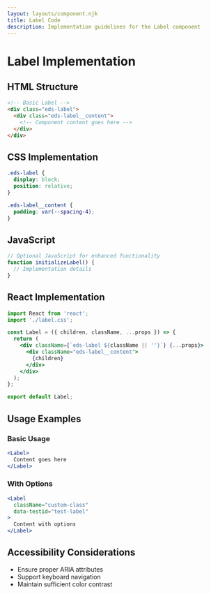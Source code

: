 ```yaml
---
layout: layouts/component.njk
title: Label Code
description: Implementation guidelines for the Label component
---
```


# Label Implementation

## HTML Structure

```html
<!-- Basic Label -->
<div class="eds-label">
  <div class="eds-label__content">
    <!-- Component content goes here -->
  </div>
</div>
```

## CSS Implementation

```css
.eds-label {
  display: block;
  position: relative;
}

.eds-label__content {
  padding: var(--spacing-4);
}
```

## JavaScript

```javascript
// Optional JavaScript for enhanced functionality
function initializeLabel() {
  // Implementation details
}
```

## React Implementation

```jsx
import React from 'react';
import './label.css';

const Label = ({ children, className, ...props }) => {
  return (
    <div className={`eds-label ${className || ''}`} {...props}>
      <div className="eds-label__content">
        {children}
      </div>
    </div>
  );
};

export default Label;
```

## Usage Examples

### Basic Usage

```jsx
<Label>
  Content goes here
</Label>
```

### With Options

```jsx
<Label 
  className="custom-class"
  data-testid="test-label"
>
  Content with options
</Label>
```

## Accessibility Considerations

- Ensure proper ARIA attributes
- Support keyboard navigation
- Maintain sufficient color contrast
